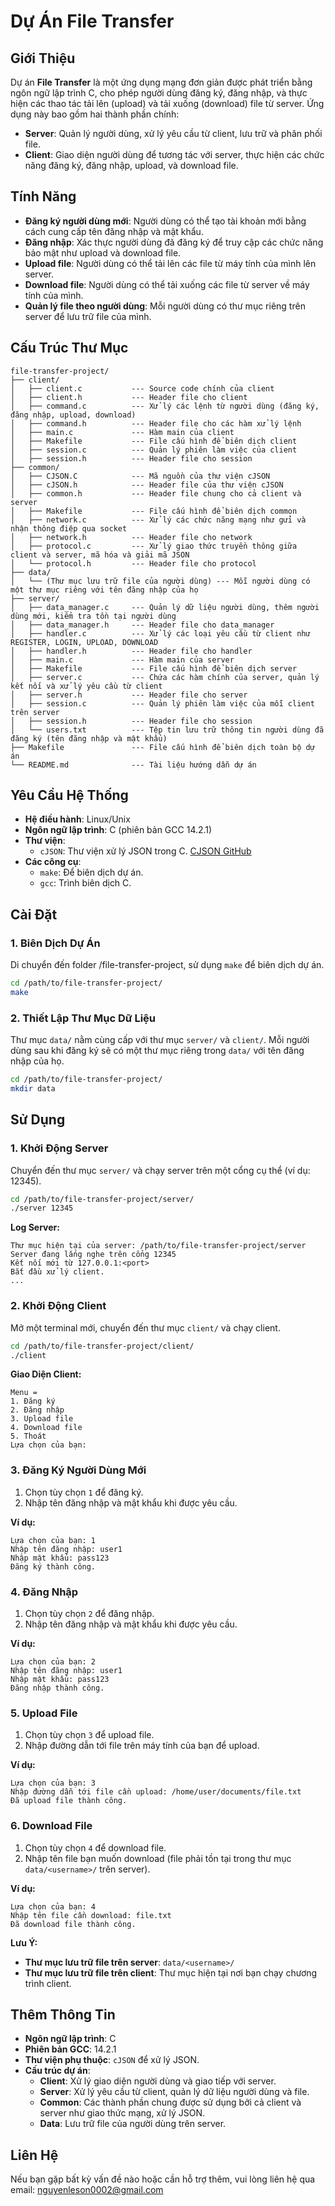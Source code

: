 # Dự Án File Transfer

## **Giới Thiệu**

Dự án **File Transfer** là một ứng dụng mạng đơn giản được phát triển bằng ngôn ngữ lập trình C, cho phép người dùng đăng ký, đăng nhập, và thực hiện các thao tác tải lên (upload) và tải xuống (download) file từ server. Ứng dụng này bao gồm hai thành phần chính:

- **Server**: Quản lý người dùng, xử lý yêu cầu từ client, lưu trữ và phân phối file.
- **Client**: Giao diện người dùng để tương tác với server, thực hiện các chức năng đăng ký, đăng nhập, upload, và download file.

## **Tính Năng**

- **Đăng ký người dùng mới**: Người dùng có thể tạo tài khoản mới bằng cách cung cấp tên đăng nhập và mật khẩu.
- **Đăng nhập**: Xác thực người dùng đã đăng ký để truy cập các chức năng bảo mật như upload và download file.
- **Upload file**: Người dùng có thể tải lên các file từ máy tính của mình lên server.
- **Download file**: Người dùng có thể tải xuống các file từ server về máy tính của mình.
- **Quản lý file theo người dùng**: Mỗi người dùng có thư mục riêng trên server để lưu trữ file của mình.

## **Cấu Trúc Thư Mục**

```
file-transfer-project/
├── client/
│   ├── client.c           --- Source code chính của client
│   ├── client.h           --- Header file cho client
│   ├── command.c          --- Xử lý các lệnh từ người dùng (đăng ký, đăng nhập, upload, download)
│   ├── command.h          --- Header file cho các hàm xử lý lệnh
│   ├── main.c             --- Hàm main của client
│   ├── Makefile           --- File cấu hình để biên dịch client
│   ├── session.c          --- Quản lý phiên làm việc của client
│   ├── session.h          --- Header file cho session
├── common/
│   ├── CJSON.C            --- Mã nguồn của thư viện cJSON
│   ├── cJSON.h            --- Header file của thư viện cJSON
│   ├── common.h           --- Header file chung cho cả client và server
│   ├── Makefile           --- File cấu hình để biên dịch common
│   ├── network.c          --- Xử lý các chức năng mạng như gửi và nhận thông điệp qua socket
│   ├── network.h          --- Header file cho network
│   ├── protocol.c         --- Xử lý giao thức truyền thông giữa client và server, mã hóa và giải mã JSON
│   └── protocol.h         --- Header file cho protocol
├── data/
│   └── (Thư mục lưu trữ file của người dùng) --- Mỗi người dùng có một thư mục riêng với tên đăng nhập của họ
├── server/
│   ├── data_manager.c     --- Quản lý dữ liệu người dùng, thêm người dùng mới, kiểm tra tồn tại người dùng
│   ├── data_manager.h     --- Header file cho data_manager
│   ├── handler.c          --- Xử lý các loại yêu cầu từ client như REGISTER, LOGIN, UPLOAD, DOWNLOAD
│   ├── handler.h          --- Header file cho handler
│   ├── main.c             --- Hàm main của server
│   ├── Makefile           --- File cấu hình để biên dịch server
│   ├── server.c           --- Chứa các hàm chính của server, quản lý kết nối và xử lý yêu cầu từ client
│   ├── server.h           --- Header file cho server
│   ├── session.c          --- Quản lý phiên làm việc của mỗi client trên server
│   ├── session.h          --- Header file cho session
│   └── users.txt          --- Tệp tin lưu trữ thông tin người dùng đã đăng ký (tên đăng nhập và mật khẩu)
├── Makefile               --- File cấu hình để biên dịch toàn bộ dự án
└── README.md              --- Tài liệu hướng dẫn dự án
```

## **Yêu Cầu Hệ Thống**

- **Hệ điều hành**: Linux/Unix
- **Ngôn ngữ lập trình**: C (phiên bản GCC 14.2.1)
- **Thư viện**:
  - `cJSON`: Thư viện xử lý JSON trong C. [CJSON GitHub](https://github.com/DaveGamble/cJSON)
- **Các công cụ**:
  - `make`: Để biên dịch dự án.
  - `gcc`: Trình biên dịch C.

## **Cài Đặt**

### **1. Biên Dịch Dự Án**

Di chuyển đến folder /file-transfer-project, sử dụng `make` để biên dịch dự án.

```bash
cd /path/to/file-transfer-project/
make
```

### **2. Thiết Lập Thư Mục Dữ Liệu**

Thư mục `data/` nằm cùng cấp với thư mục `server/` và `client/`. Mỗi người dùng sau khi đăng ký sẽ có một thư mục riêng trong `data/` với tên đăng nhập của họ.

```bash
cd /path/to/file-transfer-project/
mkdir data
```

## **Sử Dụng**

### **1. Khởi Động Server**

Chuyển đến thư mục `server/` và chạy server trên một cổng cụ thể (ví dụ: 12345).

```bash
cd /path/to/file-transfer-project/server/
./server 12345
```

**Log Server:**

```
Thư mục hiện tại của server: /path/to/file-transfer-project/server
Server đang lắng nghe trên cổng 12345
Kết nối mới từ 127.0.0.1:<port>
Bắt đầu xử lý client.
...
```

### **2. Khởi Động Client**

Mở một terminal mới, chuyển đến thư mục `client/` và chạy client.

```bash
cd /path/to/file-transfer-project/client/
./client
```

**Giao Diện Client:**

```
Menu =
1. Đăng ký
2. Đăng nhập
3. Upload file
4. Download file
5. Thoát
Lựa chọn của bạn:
```

### **3. Đăng Ký Người Dùng Mới**

1. Chọn tùy chọn `1` để đăng ký.
2. Nhập tên đăng nhập và mật khẩu khi được yêu cầu.

**Ví dụ:**

```
Lựa chọn của bạn: 1
Nhập tên đăng nhập: user1
Nhập mật khẩu: pass123
Đăng ký thành công.
```

### **4. Đăng Nhập**

1. Chọn tùy chọn `2` để đăng nhập.
2. Nhập tên đăng nhập và mật khẩu khi được yêu cầu.

**Ví dụ:**

```
Lựa chọn của bạn: 2
Nhập tên đăng nhập: user1
Nhập mật khẩu: pass123
Đăng nhập thành công.
```

### **5. Upload File**

1. Chọn tùy chọn `3` để upload file.
2. Nhập đường dẫn tới file trên máy tính của bạn để upload.

**Ví dụ:**

```
Lựa chọn của bạn: 3
Nhập đường dẫn tới file cần upload: /home/user/documents/file.txt
Đã upload file thành công.
```

### **6. Download File**

1. Chọn tùy chọn `4` để download file.
2. Nhập tên file bạn muốn download (file phải tồn tại trong thư mục `data/<username>/` trên server).

**Ví dụ:**

```
Lựa chọn của bạn: 4
Nhập tên file cần download: file.txt
Đã download file thành công.
```

**Lưu Ý:**

- **Thư mục lưu trữ file trên server**: `data/<username>/`
- **Thư mục lưu trữ file trên client**: Thư mục hiện tại nơi bạn chạy chương trình client.

## **Thêm Thông Tin**

- **Ngôn ngữ lập trình**: C
- **Phiên bản GCC**: 14.2.1
- **Thư viện phụ thuộc**: `cJSON` để xử lý JSON.
- **Cấu trúc dự án**:
  - **Client**: Xử lý giao diện người dùng và giao tiếp với server.
  - **Server**: Xử lý yêu cầu từ client, quản lý dữ liệu người dùng và file.
  - **Common**: Các thành phần chung được sử dụng bởi cả client và server như giao thức mạng, xử lý JSON.
  - **Data**: Lưu trữ file của người dùng trên server.

## **Liên Hệ**

Nếu bạn gặp bất kỳ vấn đề nào hoặc cần hỗ trợ thêm, vui lòng liên hệ qua email: [nguyenleson0002@gmail.com](mailto:nguyenleson0002@gmail.com)
